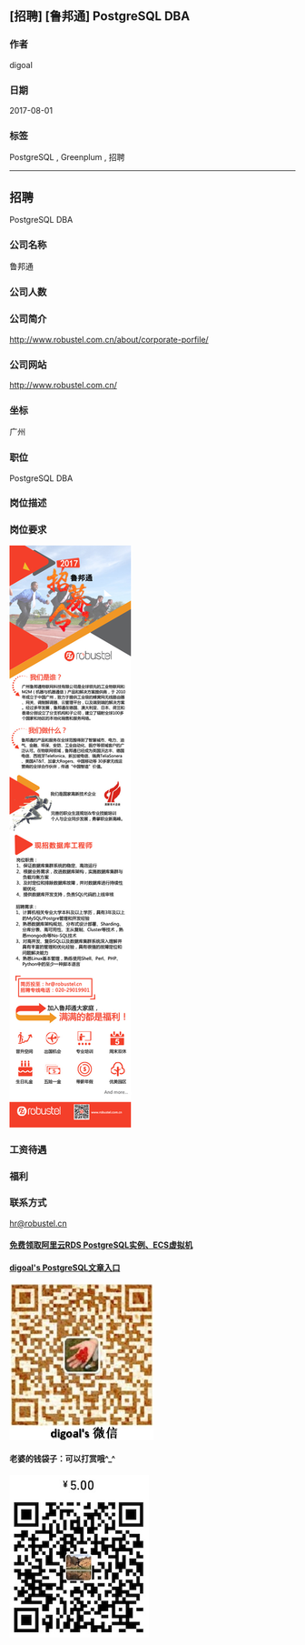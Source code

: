## [招聘] [鲁邦通] PostgreSQL DBA
     
### 作者     
digoal    
    
### 日期    
2017-08-01    
    
### 标签    
PostgreSQL , Greenplum , 招聘  
    
----    
    
## 招聘    
PostgreSQL DBA    
     
### 公司名称  
鲁邦通
  
### 公司人数  
  
### 公司简介  
http://www.robustel.com.cn/about/corporate-porfile/
  
### 公司网站  
http://www.robustel.com.cn/
  
### 坐标    
广州
    
### 职位    
PostgreSQL DBA    
    
### 岗位描述    
    
### 岗位要求    
![pic](20170801_03_pic_001.jpg)
    
### 工资待遇    
 
    
### 福利    
 
    
### 联系方式    
hr@robustel.cn
  
  
  
  
  
  
  
  
  
  
  
  
  
#### [免费领取阿里云RDS PostgreSQL实例、ECS虚拟机](https://free.aliyun.com/ "57258f76c37864c6e6d23383d05714ea")
  
  
#### [digoal's PostgreSQL文章入口](https://github.com/digoal/blog/blob/master/README.md "22709685feb7cab07d30f30387f0a9ae")
  
  
![digoal's weixin](../pic/digoal_weixin.jpg "f7ad92eeba24523fd47a6e1a0e691b59")
  
  
#### 老婆的钱袋子：可以打赏哦^_^  
![wife's weixin ds](../pic/wife_weixin_ds.jpg "acd5cce1a143ef1d6931b1956457bc9f")
  
